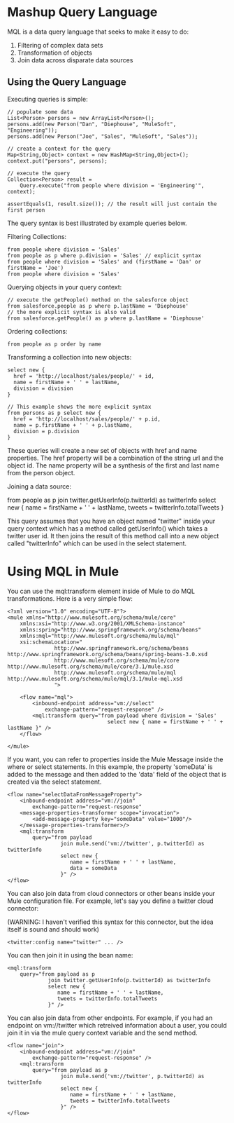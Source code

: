 Mashup Query Language
=====================

MQL is a data query language that seeks to make it easy to do:
1) Filtering of complex data sets
2) Transformation of objects
3) Join data across disparate data sources

Using the Query Language
------------------------
Executing queries is simple:

	// populate some data
	List<Person> persons = new ArrayList<Person>();
	persons.add(new Person("Dan", "Diephouse", "MuleSoft", "Engineering"));
	persons.add(new Person("Joe", "Sales", "MuleSoft", "Sales"));
	
	// create a context for the query
	Map<String,Object> context = new HashMap<String,Object>();
	context.put("persons", persons);
	
	// execute the query
	Collection<Person> result = 
	    Query.execute("from people where division = 'Engineering'", context);
	  
	assertEquals(1, result.size()); // the result will just contain the first person

The query syntax is best illustrated by example queries below.

Filtering Collections:

	from people where division = 'Sales'
	from people as p where p.division = 'Sales' // explicit syntax
	from people where division = 'Sales' and (firstName = 'Dan' or firstName = 'Joe')
	from people where division = 'Sales' 

Querying objects in your query context:
   
    // execute the getPeople() method on the salesforce object
    from salesforce.people as p where p.lastName = 'Diephouse'
    // the more explicit syntax is also valid
    from salesforce.getPeople() as p where p.lastName = 'Diephouse'
    
Ordering collections:

	from people as p order by name

Transforming a collection into new objects:

    select new {
	  href = 'http://localhost/sales/people/' + id,
	  name = firstName + ' ' + lastName,
	  division = division
	}
	
	// This example shows the more explicit syntax
	from persons as p select new {
	  href = 'http://localhost/sales/people/' + p.id,
	  name = p.firstName + ' ' + p.lastName,
	  division = p.division
	}

These queries will create a new set of objects with href and name properties. 
The href property will be a combination of the string url and the object id. 
The name property will be a synthesis of the first and last name from the 
person object.

Joining a data source:

   from people as p 
     join twitter.getUserInfo(p.twitterId) as twitterInfo
     select new {
       name = firstName + ' ' + lastName,
       tweets = twitterInfo.totalTweets
     }

This query assumes that you have an object named "twitter" inside your 
query context which has a method called getUserInfo() which takes a twitter 
user id. It then joins the result of this method call into a new object 
called "twitterInfo" which can be used in the select statement.

Using MQL in Mule
=================

You can use the mql:transform element inside of Mule to do MQL transformations.
Here is a very simple flow:

	<?xml version="1.0" encoding="UTF-8"?>
	<mule xmlns="http://www.mulesoft.org/schema/mule/core" 
	    xmlns:xsi="http://www.w3.org/2001/XMLSchema-instance"
	    xmlns:spring="http://www.springframework.org/schema/beans"
	    xmlns:mql="http://www.mulesoft.org/schema/mule/mql" 
	    xsi:schemaLocation="
	               http://www.springframework.org/schema/beans http://www.springframework.org/schema/beans/spring-beans-3.0.xsd
	               http://www.mulesoft.org/schema/mule/core http://www.mulesoft.org/schema/mule/core/3.1/mule.xsd
	               http://www.mulesoft.org/schema/mule/mql http://www.mulesoft.org/schema/mule/mql/3.1/mule-mql.xsd
	               ">
	
	    <flow name="mql">
	        <inbound-endpoint address="vm://select"
	            exchange-pattern="request-response" />
	        <mql:transform query="from payload where division = 'Sales'
	                                select new { name = firstName + ' ' + lastName }" />
	    </flow>
	
	</mule>

If you want, you can refer to properties inside the Mule Message inside the 
where or select statements. In this example, the property 'someData' is 
added to the message and then added to the 'data' field of the object that
is created via the select statement.

    <flow name="selectDataFromMessageProperty">
        <inbound-endpoint address="vm://join"
            exchange-pattern="request-response" 
        <message-properties-transformer scope="invocation">
            <add-message-property key="someData" value="1000"/>
        </message-properties-transformer>/>
        <mql:transform 
            query="from payload
                     join mule.send('vm://twitter', p.twitterId) as twitterInfo
                     select new { 
                        name = firstName + ' ' + lastName, 
                        data = someData 
                     }" />
    </flow>

You can also join data from cloud connectors or other beans inside your Mule 
configuration file. For example, let's say you define a twitter cloud connector:

(WARNING: I haven't verified this syntax for this connector, but the idea
itself is sound and should work)

    <twitter:config name="twitter" ... />
    
You can then join it in using the bean name:

    <mql:transform 
        query="from payload as p 
                 join twitter.getUserInfo(p.twitterId) as twitterInfo
                 select new { 
                    name = firstName + ' ' + lastName, 
                    tweets = twitterInfo.totalTweets 
                 }" />

You can also join data from other endpoints. For example, if you had an endpoint on
vm://twitter which retreived information about a user, you could join it in via the 
mule query context variable and the send method.	

    <flow name="join">
        <inbound-endpoint address="vm://join"
            exchange-pattern="request-response" />
        <mql:transform 
            query="from payload as p 
                     join mule.send('vm://twitter', p.twitterId) as twitterInfo
                     select new { 
                        name = firstName + ' ' + lastName, 
                        tweets = twitterInfo.totalTweets 
                     }" />
    </flow>
